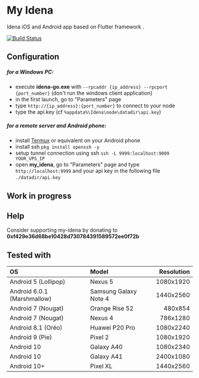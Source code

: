 # My Idena

Idena iOS and Android app based on Flutter framework .

[![Build Status](https://travis-ci.com/redDwarf03/my-idena.svg?branch=master)](https://travis-ci.com/redDwarf03/my-idena)

## Configuration
##### for a Windows PC:
* execute **idena-go.exe** with ``--rpcaddr {ip_address} --rpcport {port_number}`` (don't run the windows client application)
* in the first launch, go to "Parameters" page
* type ``http://{ip_address}:{port_number}`` to connect to your node
* type the api.key (cf ``%appdata%\Idena\node\datadir\api.key``)

##### for a remote server and Android phone:
* install [Termux](https://play.google.com/store/apps/details?id=com.termux&hl=en) or equivalent on your Android phone
* install ssh ``pkg install openssh -y``
* setup tunnel connection using ssh ``ssh -L 9999:localhost:9009 YOUR_VPS_IP``
* open **my_idena**, go to "Parameters" page and type ``http://localhost:9999`` and your api key in the following file ``./datadir/api.key``

## Work in progress

## Help

Consider supporting my-idena by donating to **0xf429e36d68be10428d730784391589572ee0f72b**

## Tested with
|OS   |Model   | Resolution  |
| :------------ | :------------ | ------------: |
| Android 5 (Lollipop)| Nexus 5 | 1080x1920 |
| Android 6.0.1 (Marshmallow) | Samsung Galaxy Note 4 | 1440x2560  |
| Android 7 (Nougat) | Orange Rise 52 | 480x854 |
| Android 7 (Nougat) | Nexus 4 |  786x1280 |
| Android 8.1 (Oréo) | Huawei P20 Pro |  1080x2240 |
| Android 9 (Pie) | Pixel 2 | 1080x1920 |
| Android 10 | Galaxy A40 | 1080x2340 |
| Android 10 | Galaxy A41 | 2400x1080 |
| Android 10+ | Pixel XL | 1440x2560 |

